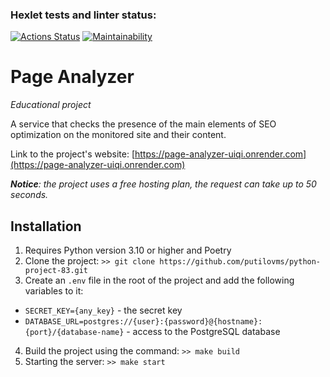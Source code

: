 ### Hexlet tests and linter status:
[![Actions Status](https://github.com/putilovms/python-project-83/actions/workflows/hexlet-check.yml/badge.svg)](https://github.com/putilovms/python-project-83/actions)
[![Maintainability](https://api.codeclimate.com/v1/badges/e87e34c3fc14175c24b3/maintainability)](https://codeclimate.com/github/putilovms/python-project-83/maintainability)

# Page Analyzer
*Educational project*

A service that checks the presence of the main elements of SEO optimization on the monitored site and their content.

Link to the project's website: [https://page-analyzer-uiqi.onrender.com](https://page-analyzer-uiqi.onrender.com)

***Notice**: the project uses a free hosting plan, the request can take up to 50 seconds.*

## Installation

1. Requires Python version 3.10 or higher and Poetry
2. Clone the project: `>> git clone https://github.com/putilovms/python-project-83.git`
3. Create an `.env` file in the root of the project and add the following variables to it:
* `SECRET_KEY={any_key}` - the secret key
* `DATABASE_URL=postgres://{user}:{password}@{hostname}:{port}/{database-name}` - access to the PostgreSQL database
4. Build the project using the command: `>> make build`
5. Starting the server: `>> make start`